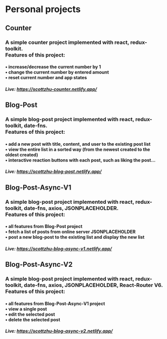 # Personal projects

## Counter

### A simple counter project implemented with react, redux-toolkit.<br />Features of this project:

#### • increase/decrease the current number by 1 <br />• change the current number by entered amount <br />• reset current number and app states

##### Live: https://scottzhu-counter.netlify.app/

## Blog-Post

### A simple blog-post project implemented with react, redux-toolkit, date-fns.<br />Features of this project:

#### • add a new post with title, content, and user to the existing post list <br />• view the entire list in a sorted way (from the newest created to the oldest created) <br />• interactive reaction buttons with each post, such as liking the post...

##### Live: https://scottzhu-blog-post.netlify.app/

## Blog-Post-Async-V1

### A simple blog-post project implemented with react, redux-toolkit, date-fns, axios, JSONPLACEHOLDER.<br />Features of this project:

#### • all features from Blog-Post project <br /> • fetch a list of posts from online server JSONPLACEHOLDER <br /> • post a new blog-post to the existing list and display the new list

##### Live: https://scottzhu-blog-async-v1.netlify.app/

## Blog-Post-Async-V2

### A simple blog-post project implemented with react, redux-toolkit, date-fns, axios, JSONPLACEHOLDER, React-Router V6.<br />Features of this project:

#### • all features from Blog-Post-Async-V1 project <br /> • view a single post <br /> • edit the selected post <br /> • delete the selected post

##### Live: https://scottzhu-blog-async-v2.netlify.app/
